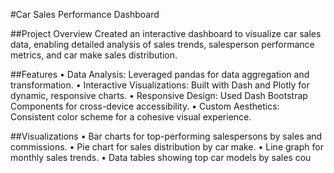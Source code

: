 

#Car Sales Performance Dashboard

##Project Overview
Created an interactive dashboard to visualize car sales data, enabling detailed analysis of sales trends, salesperson performance metrics, and car make sales distribution.

##Features
• Data Analysis: Leveraged pandas for data aggregation and transformation.
• Interactive Visualizations: Built with Dash and Plotly for dynamic, responsive charts.
• Responsive Design: Used Dash Bootstrap Components for cross-device accessibility.
• Custom Aesthetics: Consistent color scheme for a cohesive visual experience.

##Visualizations
• Bar charts for top-performing salespersons by sales and commissions.
• Pie chart for sales distribution by car make.
• Line graph for monthly sales trends.
• Data tables showing top car models by sales cou
